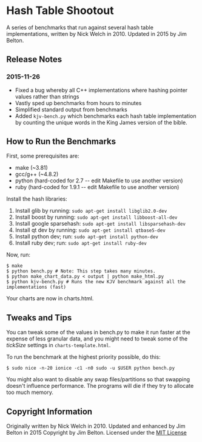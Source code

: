 # Hash Table Shootout

A series of benchmarks that run against several hash table implementations,
written by Nick Welch in 2010. Updated in 2015 by Jim Belton.

## Release Notes
### 2015-11-26
* Fixed a bug whereby all C++ implementations where hashing pointer values rather than strings
* Vastly sped up benchmarks from hours to minutes
* Simplified standard output from benchmarks
* Added `kjv-bench.py` which benchmarks each hash table implementation by counting the unique words in the King James version of the bible.

## How to Run the Benchmarks

First, some prerequisites are:

* make (~3.81)
* gcc/g++ (~4.8.2)
* python (hard-coded for 2.7 -- edit Makefile to use another version)
* ruby (hard-coded for 1.9.1 -- edit Makefile to use another version)

Install the hash libraries:

1. Install glib by running: `sudo apt-get install libglib2.0-dev`
2. Install boost by running: `sudo apt-get install libboost-all-dev`
3. Install google sparsehash: `sudo apt-get install libsparsehash-dev`
4. Install qt dev by running: `sudo apt-get install qtbase5-dev`
5. Install python dev; run: `sudo apt-get install python-dev`
6. Install ruby dev; run: `sudo apt-get install ruby-dev`

Now, run:

```
$ make
$ python bench.py # Note: This step takes many minutes.
$ python make_chart_data.py < output | python make_html.py
$ python kjv-bench.py # Runs the new KJV benchmark against all the implementations (fast)
```

Your charts are now in charts.html.

## Tweaks and Tips

You can tweak some of the values in bench.py to make it run faster at the
expense of less granular data, and you might need to tweak some of the *tickSize*
settings in `charts-template.html`.

To run the benchmark at the highest priority possible, do this:

```
$ sudo nice -n-20 ionice -c1 -n0 sudo -u $USER python bench.py
```

You might also want to disable any swap files/partitions so that swapping
doesn't influence performance.  The programs will die if they try to
allocate too much memory.

## Copyright Information

Originally written by Nick Welch in 2010. Updated and enhanced by Jim Belton in 2015
Copyright by Jim Belton. Licensed under the [MIT License](https://opensource.org/licenses/MIT)
